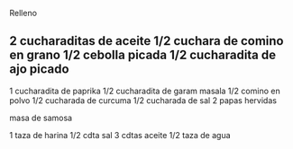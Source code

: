 Relleno

2 cucharaditas de aceite
1/2 cuchara de comino en grano
1/2 cebolla picada
1/2 cucharadita de ajo picado
---
1 cucharadita de paprika
1/2 cucharadita de garam masala
1/2 comino en polvo
1/2 cucharada de curcuma
1/2 cucharada de sal
2 papas hervidas

masa de samosa

1 taza de harina
1/2 cdta sal
3 cdtas aceite
1/2 taza de agua

